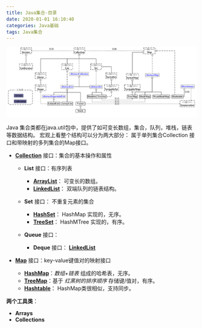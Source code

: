 ```yaml
---
title: Java集合-目录
date: 2020-01-01 16:10:40
categories: Java基础
tags: Java集合
---
```


![logo](Java-集合结构/集合.png)

Java 集合类都在java.util包中，提供了如可变长数组，集合，队列，堆栈，链表等数据结构。
宏观上看整个结构可以分为两大部分： 属于单列集合Collection 接口和带映射的多列集合的Map接口。


-	[**Collection**](www.elgong.top) 接口：集合的基本操作和属性

	- **List** 接口：有序列表
		- [**ArrayList**](www.elgong.top)：  可变长的数组。 
		- [**LinkedList**](www.elgong.top)： 双端队列的链表结构。 

	- **Set** 接口： 不重复元素的集合
		- [**HashSet**](www.elgong.top)： HashMap 实现的，无序。
		- [**TreeSet**](www.elgong.top)：  HashMTree 实现的，有序。
	- **Queue** 接口： 
		- **Deque** 接口：  [**LinkedList**](www.elgong.top)

-	[**Map**](http://zhuzhuyule.xyz) 接口：key-value键值对的映射接口
	- [**HashMap**](http://zhuzhuyule.xyz)：*数组+链表* 组成的哈希表，无序。
	- [**TreeMap**](http://zhuzhuyule.xyz)：基于 *红黑树的排序顺序* 存储键/值对，有序。
	- [**Hashtable**](http://zhuzhuyule.xyz)： HashMap类很相似，支持同步。

**两个工具类**：

- **Arrays**
- **Collections**


